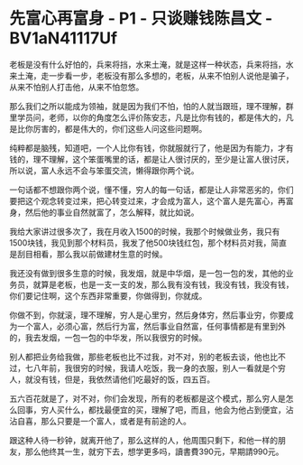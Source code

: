 # 先富心再富身 - P1 - 只谈赚钱陈昌文 - BV1aN41117Uf

老板是没有什么好怕的，兵来将挡，水来土淹，就是这样一种状态，兵来将挡，水来土淹，走一步看一步，老板没有那么多想的，老板，从来不怕别人说他是骗子，从来不怕别人打击他，从来不怕忽悠。

那么我们之所以能成为领袖，就是因为我们不怕，怕的人就当跟班，理不理解，群里学员问，老师，以你的角度怎么评价陈安志，凡是比你有钱的，都是伟大的，凡是比你厉害的，都是伟大的，你们这些人问这些问题啊。

纯粹都是脑残，知道吧，一个人比你有钱，你就服就行了，他是因为有能力，才有钱的，理不理解，这个笨蛋嘴里的话，都是让人很讨厌的，至少是让富人很讨厌，所以说，富人永远不会与笨蛋交流，懒得跟你两个说。

一句话都不想跟你两个说，懂不懂，穷人的每一句话，都是让人非常恶劣的，你们要把这个观念转变过来，把心转变过来，才会成为富人，这个富人是先富心，再富身，然后他的事业自然就富了，怎么解释，就比如说。

我给大家讲过很多次了，我在月收入1500的时候，我那个时候做业务，我只有1500块钱，我见到那个材料员，我发了他500块钱红包，那个材料员对我，简直是刮目相看，那么我以前做建材生意的时候。

我还没有做到很多生意的时候，我发烟，就是中华烟，是一包一包的发，其他的业务员，就算是老板，也是一支一支的发，那么我有没有钱，我没有钱，我没有钱，你们要记住啊，这个东西非常重要，你做得到，你就成。

你做不到，你就滚，理不理解，穷人是心里穷，然后身体穷，然后事业穷，你要成为一个富人，必须心富，然后行为富，然后事业自然富，任何事情都是有里到外的，我去发烟，一包一包的中华发，所以我很穷的时候。

别人都把业务给我做，那些老板也比不过我，对不对，别的老板去谈，他也比不过，七八年前，我很穷的时候，我请人吃饭，我一身的衣服，别人一看就是个穷人，就没有钱，但是，我依然请他们吃最好的饭，四五百。

五六百花就是了，对不对，你们会发现，所有的老板都是这个模式，那么穷人是怎么回事，穷人买什么，都找最便宜的买，理解了吧，而且，他会为他占到便宜，沾沾自喜，那么只要是一个富人，或者是有前途的人。

跟这种人待一秒钟，就离开他了，那么这样的人，他周围只剩下，和他一样的朋友，那么他终其一生，就穷下去，想学更多吗，讀書費390元，早期請990元。

